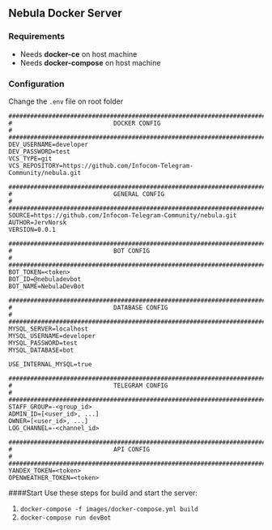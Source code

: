 Nebula Docker Server
---

### Requirements
* Needs __docker-ce__ on host machine
* Needs __docker-compose__ on host machine

### Configuration
Change the `.env` file on root folder

```properties
#########################################################################
#                            DOCKER CONFIG                              #
#########################################################################
DEV_USERNAME=developer
DEV_PASSWORD=test
VCS_TYPE=git
VCS_REPOSITORY=https://github.com/Infocom-Telegram-Community/nebula.git

#########################################################################
#                            GENERAL CONFIG                             #
#########################################################################
SOURCE=https://github.com/Infocom-Telegram-Community/nebula.git
AUTHOR=JervNorsk
VERSION=0.0.1

#########################################################################
#                            BOT CONFIG                                 #
#########################################################################
BOT_TOKEN=<token>
BOT_ID=@nebuladevbot
BOT_NAME=NebulaDevBot

#########################################################################
#                            DATABASE CONFIG                            #
#########################################################################
MYSQL_SERVER=localhost
MYSQL_USERNAME=developer
MYSQL_PASSWORD=test
MYSQL_DATABASE=bot

USE_INTERNAL_MYSQL=true

#########################################################################
#                            TELEGRAM CONFIG                            #
#########################################################################
STAFF_GROUP=-<group_id>
ADMIN_ID=[<user_id>, ...]
OWNER=[<user_id>, ...]
LOG_CHANNEL=-<channel_id>

#########################################################################
#                            API CONFIG                                 #
#########################################################################
YANDEX_TOKEN=<token>
OPENWEATHER_TOKEN=<token>
```

####Start
Use these steps for build and start the server:
1. `docker-compose -f images/docker-compose.yml build`
1. `docker-compose run devBot`